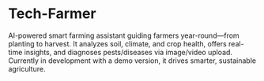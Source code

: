 # Tech-Farmer
AI-powered smart farming assistant guiding farmers year-round—from planting to harvest. It analyzes soil, climate, and crop health, offers real-time insights, and diagnoses pests/diseases via image/video upload. Currently in development with a demo version, it drives smarter, sustainable agriculture.
